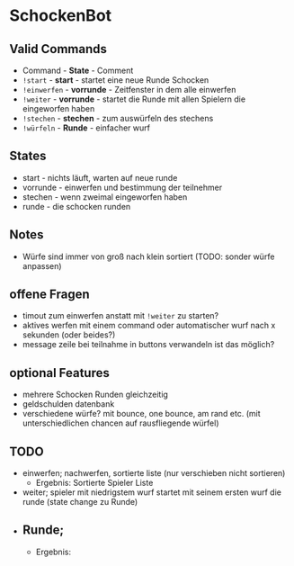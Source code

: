 # SchockenBot

## Valid Commands

- Command - **State** - Comment
- `!start` - **start** - startet eine neue Runde Schocken
- `!einwerfen` - **vorrunde** - Zeitfenster in dem alle einwerfen
- `!weiter` - **vorrunde** - startet die Runde mit allen Spielern die eingeworfen haben
- `!stechen` - **stechen** - zum auswürfeln des stechens
- `!würfeln` - **Runde** - einfacher wurf


## States

- start - nichts läuft, warten auf neue runde
- vorrunde - einwerfen und bestimmung der teilnehmer
- stechen - wenn zweimal eingeworfen haben
- runde - die schocken runden

## Notes

- Würfe sind immer von groß nach klein sortiert (TODO: sonder würfe anpassen)

## offene Fragen

- timout zum einwerfen anstatt mit `!weiter` zu starten?
- aktives werfen mit einem command oder automatischer wurf nach x sekunden (oder beides?)
- message zeile bei teilnahme in buttons verwandeln ist das möglich?

## optional Features

- mehrere Schocken Runden gleichzeitig
- geldschulden datenbank
- verschiedene würfe? mit bounce, one bounce, am rand etc. (mit unterschiedlichen chancen auf rausfliegende würfel)


## TODO

- einwerfen; nachwerfen, sortierte liste (nur verschieben nicht sortieren)
  - Ergebnis: Sortierte Spieler Liste
- weiter; spieler mit niedrigstem wurf startet mit seinem ersten wurf die runde (state change zu Runde)
- Runde; 
  - 
  - Ergebnis: 